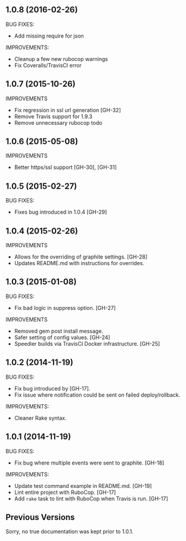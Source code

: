 ## 1.0.8 (2016-02-26)
BUG FIXES:
 - Add missing require for json

IMPROVEMENTS:
 - Cleanup a few new rubocop warnings
 - Fix Coveralls/TravisCI error

## 1.0.7 (2015-10-26)
 IMPROVEMENTS
  - Fix regression in ssl url generation [GH-32]
  - Remove Travis support for 1.9.3
  - Remove unnecessary rubocop todo

## 1.0.6 (2015-05-08)
 IMPROVEMENTS
  - Better https/ssl support [GH-30], [GH-31]

## 1.0.5 (2015-02-27)
 BUG FIXES:
  - Fixes bug introduced in 1.0.4 [GH-29]

## 1.0.4 (2015-02-26)
 IMPROVEMENTS
  - Allows for the overriding of graphite settings. [GH-28]
  - Updates README.md with instructions for overrides.

## 1.0.3 (2015-01-08)
BUG FIXES:
  - Fix bad logic in suppress option. [GH-27]

IMPROVEMENTS
 - Removed gem post install message.
 - Safer setting of config values. [GH-24]
 - Speedier builds via TravisCI Docker infrastructure. [GH-25]

## 1.0.2 (2014-11-19)
BUG FIXES:
  - Fix bug introduced by [GH-17].
  - Fix issue where notification could be sent on failed deploy/rollback.

IMPROVEMENTS:
  - Cleaner Rake syntax.

## 1.0.1 (2014-11-19)
BUG FIXES:
  - Fix bug where multiple events were sent to graphite. [GH-18]

IMPROVEMENTS:
  - Update test command example in README.md. [GH-19]
  - Lint entire project with RuboCop. [GH-17]
  - Add `rake` task to lint with RuboCop when Travis is run. [GH-17]

## Previous Versions
Sorry, no true documentation was kept prior to 1.0.1.
